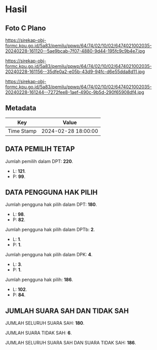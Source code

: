 # Hasil

## Foto C Plano

https://sirekap-obj-formc.kpu.go.id/5a83/pemilu/ppwp/64/74/02/10/02/6474021002035-20240228-161120--5ae9bcab-7f07-4880-9d44-195fc9c9b4e7.jpg

https://sirekap-obj-formc.kpu.go.id/5a83/pemilu/ppwp/64/74/02/10/02/6474021002035-20240228-161156--35dfe0a2-e05b-43d9-94fc-d6e55dda8d11.jpg

https://sirekap-obj-formc.kpu.go.id/5a83/pemilu/ppwp/64/74/02/10/02/6474021002035-20240228-161244--7272fee8-1aef-490c-9b5d-290f65908df4.jpg


## Metadata

| Key        | Value               |
| ---------- | ------------------- |
| Time Stamp | 2024-02-28 18:00:00 |


## DATA PEMILIH TETAP

Jumlah pemilih dalam DPT: **220**.
 * L: **121**.
 * P: **99**.

## DATA PENGGUNA HAK PILIH

Jumlah pengguna hak pilih dalam DPT: **180**.
 * L: **98**.
 * P: **82**.

Jumlah pengguna hak pilih dalam DPTb: **2**.
 * L: **1**.
 * P: **1**.

Jumlah pengguna hak pilih dalam DPK: **4**.
 * L: **3**.
 * P: **1**.

Jumlah pengguna hak pilih: **186**.
 * L: **102**.
 * P: **84**.

## JUMLAH SUARA SAH DAN TIDAK SAH

JUMLAH SELURUH SUARA SAH: **180**.

JUMLAH SUARA TIDAK SAH: **6**.

JUMLAH SELURUH SUARA SAH DAN SUARA TIDAK SAH: **186**.


